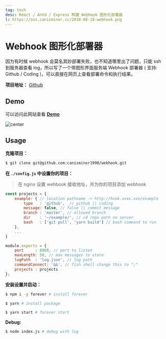 ```yaml
---
tag: tech
desc: React / Antd / Express 构建 Webhook 图形化部署器
l: https://oss.canisminor.cc/2018-08-18-webhook.png
---
```


# Webhook 图形化部署器

因为有时候 webhook 会莫名其妙部署失败，也不知道哪里出了问题，只能 ssh 到服务器查看 log，所以写了一个带图形界面服务端 Webhook 部署器 ( 支持: Github / Coding )，可以直接在网页上查看部署命令和执行结果。

**项目地址：** [Github](https://github.com/canisminor1990/webhook)

## Demo

可以访问此网站查看 **[Demo](http://hook.canisminor.cc/)**

![center](https://oss.canisminor.cc/2017-09-25-Group.png)

## Usage

**克隆项目：**

```bash
$ git clone git@github.com:canisminor1990/webhook.git
```

**在 `./config.js` 中设置你的项目：**

> 在 nginx 设置 wehbook 接收地址，并为你的项目添加 webhook

```js
const projects = {
	example: { // location pathname -> http://hook.xxxx.xxx/example
		type   : 'github',  // github || coding
		message: false, // false || commit message
		branch : 'master', // allowed branch
		dir    : '~/example/', // cd repo path on server
		bash   : ['git pull', 'yarn build'] // bash command to run
	},
	...
}

module.exports = {
	port     : 8888, // port to listen
	maxLength: 50, // max messages to store
	logPath  : 'log.json', // log path
	commandConnect: '&&', // fish shell change this to ";"
	projects : projects
};
```

**安装设置并启动：**

```bash
$ npm i -g forever # install forever

$ yarn # install package

$ yarn start # forever start
```

**Debug:**

```bash
$ node index.js # debug with log
```
